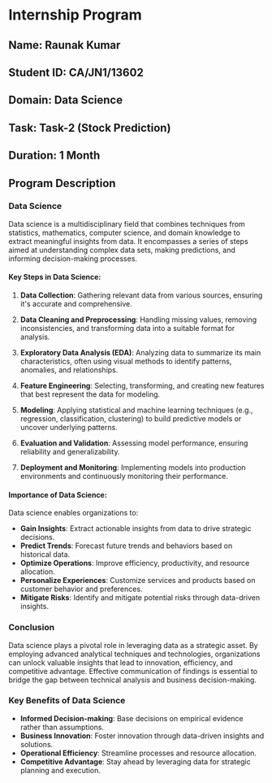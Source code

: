 # Internship Program

## Name: Raunak Kumar
## Student ID: CA/JN1/13602
## Domain: Data Science
## Task: Task-2 (Stock Prediction)
## Duration: 1 Month

## Program Description

### Data Science

Data science is a multidisciplinary field that combines techniques from statistics, mathematics, computer science, and domain knowledge to extract meaningful insights from data. It encompasses a series of steps aimed at understanding complex data sets, making predictions, and informing decision-making processes.

#### Key Steps in Data Science:

1. **Data Collection**: Gathering relevant data from various sources, ensuring it's accurate and comprehensive.

2. **Data Cleaning and Preprocessing**: Handling missing values, removing inconsistencies, and transforming data into a suitable format for analysis.

3. **Exploratory Data Analysis (EDA)**: Analyzing data to summarize its main characteristics, often using visual methods to identify patterns, anomalies, and relationships.

4. **Feature Engineering**: Selecting, transforming, and creating new features that best represent the data for modeling.

5. **Modeling**: Applying statistical and machine learning techniques (e.g., regression, classification, clustering) to build predictive models or uncover underlying patterns.

6. **Evaluation and Validation**: Assessing model performance, ensuring reliability and generalizability.

7. **Deployment and Monitoring**: Implementing models into production environments and continuously monitoring their performance.

#### Importance of Data Science:

Data science enables organizations to:

- **Gain Insights**: Extract actionable insights from data to drive strategic decisions.
- **Predict Trends**: Forecast future trends and behaviors based on historical data.
- **Optimize Operations**: Improve efficiency, productivity, and resource allocation.
- **Personalize Experiences**: Customize services and products based on customer behavior and preferences.
- **Mitigate Risks**: Identify and mitigate potential risks through data-driven insights.

### Conclusion

Data science plays a pivotal role in leveraging data as a strategic asset. By employing advanced analytical techniques and technologies, organizations can unlock valuable insights that lead to innovation, efficiency, and competitive advantage. Effective communication of findings is essential to bridge the gap between technical analysis and business decision-making.

### Key Benefits of Data Science

- **Informed Decision-making**: Base decisions on empirical evidence rather than assumptions.
- **Business Innovation**: Foster innovation through data-driven insights and solutions.
- **Operational Efficiency**: Streamline processes and resource allocation.
- **Competitive Advantage**: Stay ahead by leveraging data for strategic planning and execution.

